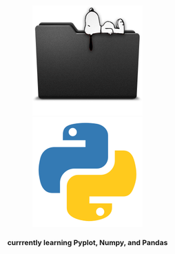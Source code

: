 <p align = "center">
  <img src = "snoopy.png">
  <img src = "python.png">
<br>
  <h3 align = "center">
    currrently learning Pyplot, Numpy, and Pandas 
  </h3>
</p>
